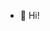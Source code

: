 - 👋 Hi!


<!---
angelineq/angelineq is a ✨ special ✨ repository because its `README.md` (this file) appears on your GitHub profile.
You can click the Preview link to take a look at your changes.
--->
